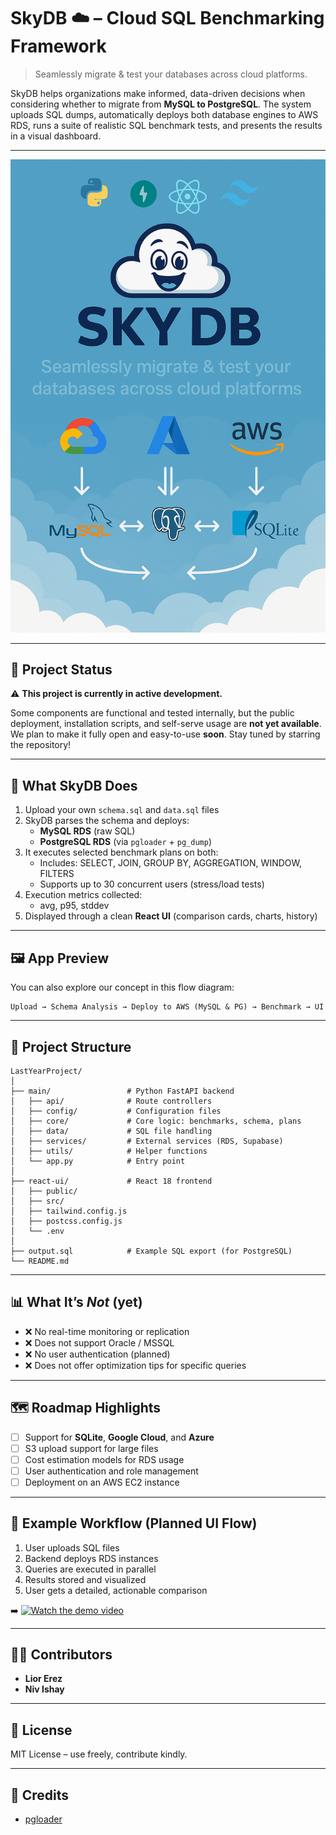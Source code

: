 # SkyDB ☁️ – Cloud SQL Benchmarking Framework

> Seamlessly migrate & test your databases across cloud platforms.

SkyDB helps organizations make informed, data-driven decisions when considering whether to migrate from **MySQL to PostgreSQL**.
The system uploads SQL dumps, automatically deploys both database engines to AWS RDS, runs a suite of realistic SQL benchmark tests, and presents the results in a visual dashboard.

---
![SkyDB Poster](./main/data/poster.png)

---

## 🚧 Project Status

⚠️ **This project is currently in active development.**

Some components are functional and tested internally, but the public deployment, installation scripts, and self-serve usage are **not yet available**.  
We plan to make it fully open and easy-to-use **soon**. Stay tuned by starring the repository!

---

## 🧠 What SkyDB Does

1. Upload your own `schema.sql` and `data.sql` files
2. SkyDB parses the schema and deploys:
   - **MySQL RDS** (raw SQL)
   - **PostgreSQL RDS** (via `pgloader` + `pg_dump`)
3. It executes selected benchmark plans on both:
   - Includes: SELECT, JOIN, GROUP BY, AGGREGATION, WINDOW, FILTERS
   - Supports up to 30 concurrent users (stress/load tests)
4. Execution metrics collected:
   - avg, p95, stddev
5. Displayed through a clean **React UI** (comparison cards, charts, history)

---

## 🖼️ App Preview

You can also explore our concept in this flow diagram:

```
Upload → Schema Analysis → Deploy to AWS (MySQL & PG) → Benchmark → UI
```

---

## 📁 Project Structure

```
LastYearProject/
│
├── main/                 # Python FastAPI backend
│   ├── api/              # Route controllers
│   ├── config/           # Configuration files
│   ├── core/             # Core logic: benchmarks, schema, plans
│   ├── data/             # SQL file handling
│   ├── services/         # External services (RDS, Supabase)
│   ├── utils/            # Helper functions
│   └── app.py            # Entry point
│
├── react-ui/             # React 18 frontend
│   ├── public/
│   ├── src/
│   ├── tailwind.config.js
│   ├── postcss.config.js
│   └── .env
│
├── output.sql            # Example SQL export (for PostgreSQL)
└── README.md
```

---

## 📊 What It’s *Not* (yet)

- ❌ No real-time monitoring or replication
- ❌ Does not support Oracle / MSSQL 
- ❌ No user authentication (planned)
- ❌ Does not offer optimization tips for specific queries

---

## 🗺️ Roadmap Highlights

- [ ] Support for **SQLite**, **Google Cloud**, and **Azure**
- [ ] S3 upload support for large files
- [ ] Cost estimation models for RDS usage
- [ ] User authentication and role management
- [ ] Deployment on an AWS EC2 instance

---

## 🧪 Example Workflow (Planned UI Flow)

1. User uploads SQL files
2. Backend deploys RDS instances
3. Queries are executed in parallel
4. Results stored and visualized
5. User gets a detailed, actionable comparison

➡️ [![Watch the demo video](https://img.youtube.com/vi/6UiuaIy3UgE/maxresdefault.jpg)](https://www.youtube.com/watch?v=6UiuaIy3UgE)

---

## 👨‍💻 Contributors

- **Lior Erez** 
- **Niv Ishay** 

---

## 📄 License

MIT License – use freely, contribute kindly.

---

## 🙏 Credits

- [pgloader](https://github.com/dimitri/pgloader)
